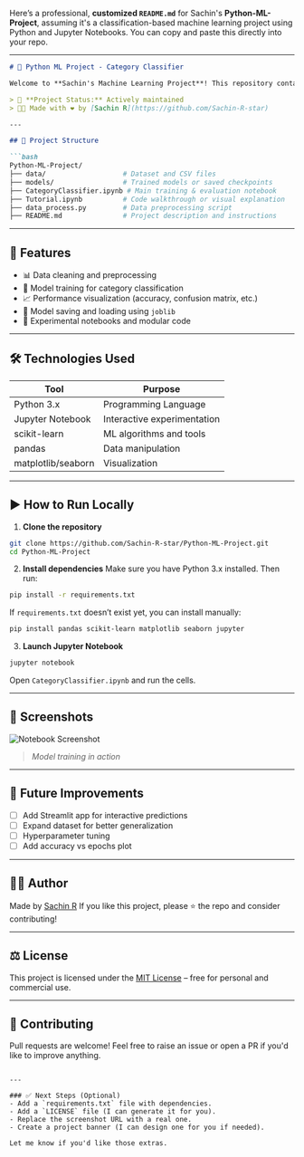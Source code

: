 Here’s a professional, **customized `README.md`** for Sachin's **Python-ML-Project**, assuming it's a classification-based machine learning project using Python and Jupyter Notebooks. You can copy and paste this directly into your repo.

---

````markdown
# 🧠 Python ML Project - Category Classifier

Welcome to **Sachin's Machine Learning Project**! This repository contains a machine learning pipeline to perform category classification using Python, Jupyter Notebooks, and popular ML libraries like `scikit-learn`, `pandas`, and `matplotlib`.

> 📌 **Project Status:** Actively maintained  
> 👨‍💻 Made with ❤️ by [Sachin R](https://github.com/Sachin-R-star)

---

## 📂 Project Structure

```bash
Python-ML-Project/
├── data/                   # Dataset and CSV files
├── models/                 # Trained models or saved checkpoints
├── CategoryClassifier.ipynb # Main training & evaluation notebook
├── Tutorial.ipynb          # Code walkthrough or visual explanation
├── data_process.py         # Data preprocessing script
├── README.md               # Project description and instructions
````

---

## 🚀 Features

* 📊 Data cleaning and preprocessing
* 🧠 Model training for category classification
* 📈 Performance visualization (accuracy, confusion matrix, etc.)
* 💾 Model saving and loading using `joblib`
* 🧪 Experimental notebooks and modular code

---

## 🛠️ Technologies Used

| Tool               | Purpose                     |
| ------------------ | --------------------------- |
| Python 3.x         | Programming Language        |
| Jupyter Notebook   | Interactive experimentation |
| scikit-learn       | ML algorithms and tools     |
| pandas             | Data manipulation           |
| matplotlib/seaborn | Visualization               |

---

## ▶️ How to Run Locally

1. **Clone the repository**

```bash
git clone https://github.com/Sachin-R-star/Python-ML-Project.git
cd Python-ML-Project
```

2. **Install dependencies**
   Make sure you have Python 3.x installed. Then run:

```bash
pip install -r requirements.txt
```

If `requirements.txt` doesn’t exist yet, you can install manually:

```bash
pip install pandas scikit-learn matplotlib seaborn jupyter
```

3. **Launch Jupyter Notebook**

```bash
jupyter notebook
```

Open `CategoryClassifier.ipynb` and run the cells.

---

## 📸 Screenshots

![Notebook Screenshot](https://user-images.githubusercontent.com/placeholder/screenshot.png)

> *Model training in action*

---

## 📝 Future Improvements

* [ ] Add Streamlit app for interactive predictions
* [ ] Expand dataset for better generalization
* [ ] Hyperparameter tuning
* [ ] Add accuracy vs epochs plot

---

## 🧑‍💻 Author

Made by [Sachin R](https://github.com/Sachin-R-star)
If you like this project, please ⭐ the repo and consider contributing!

---

## ⚖ License

This project is licensed under the [MIT License](LICENSE) – free for personal and commercial use.

---

## 🤝 Contributing

Pull requests are welcome! Feel free to raise an issue or open a PR if you'd like to improve anything.

```

---

### ✅ Next Steps (Optional)
- Add a `requirements.txt` file with dependencies.
- Add a `LICENSE` file (I can generate it for you).
- Replace the screenshot URL with a real one.
- Create a project banner (I can design one for you if needed).

Let me know if you'd like those extras.
```
